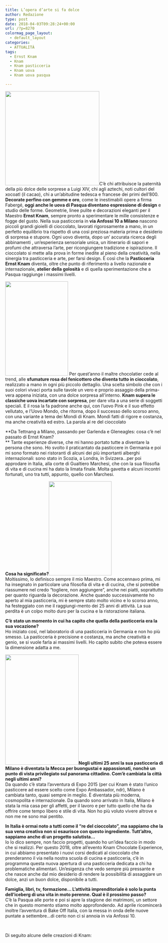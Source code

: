 ```yaml
---
title: L’opera d’arte si fa dolce
author: Redazione
type: post
date: 2018-04-03T09:28:24+00:00
url: /?p=8270
colormag_page_layout:
  - default_layout
categories:
  - ATTUALITÀ
tags:
  - Ernst Knam
  - Knam
  - Knam pasticceria
  - Knam uova
  - Knam uova pasqua

---
```

<img decoding="async" loading="lazy" class="size-medium wp-image-8274 alignleft" src="https://progressonline.it/wp-content/uploads/2018/04/knnam_05155338-300x300.jpg" alt="" width="300" height="300" />C’è chi attribuisce la paternità della più dolce delle sorprese a Luigi XIV, chi agli aztechi, noti cultori del xocoatl (il cacao), chi a un’abitudine tedesca e francese dei primi dell’800. **Decorate perfino con gemme e oro**, come le inestimabili opere a firma Fabergé, **oggi anche le uova di Pasqua diventano espressione di design** e studio delle forme. Geometrie, linee pulite e decorazioni eleganti per il Maestro **Ernst Knam**, sempre pronto a sperimentare le mille consistenze e fogge del gusto. Nella sua pasticceria in **via Anfossi 10 a Milano** nascono piccoli grandi gioielli di cioccolato, lavorati rigorosamente a mano, in un perfetto equilibrio tra rispetto di una così preziosa materia prima e desiderio di sorpresa e stupore. Ogni uovo diventa, dopo un’ accurata ricerca degli abbinamenti , un’esperienza sensoriale unica, un itinerario di sapori e profumi che attraversa l’arte, per ricongiungere tradizione e ispirazione. Il cioccolato si mette alla prova in forme inedite al pieno della creatività, nella sinergia tra pasticceria e arte, per farsi design. È così che la **Pasticceria Ernst Knam** diventa, oltre che punto di riferimento a livello nazionale e internazionale, **atelier della golosità** e di quella sperimentazione che a Pasqua raggiunge i massimi livelli.

<img decoding="async" loading="lazy" class="size-medium wp-image-8272 alignright" src="https://progressonline.it/wp-content/uploads/2018/04/2S0A3186_preview-200x300.jpeg" alt="" width="200" height="300" /> Per quest’anno il maître chocolatier cede al trend, alle **sfumature rosa del fenicottero che diventa tutto in cioccolato**, realizzato a mano in ogni più piccolo dettaglio. Una scelta simbolo che con i suoi colori vivaci porta sulle tavole un vero e proprio assaggio della prima-vera appena iniziata, con una dolce sorpresa all’interno. **Knam supera le classiche uova incartate con sorpresa**, per dare vita a una serie di soggetti speciali. E il rosa la fa padrone anche qui, con l’uovo Pink e il suo effetto vellutato, e l’Uovo Mondo, che ritorna, dopo il successo dello scorso anno, con una variante a tema dei Mondi di Knam. Mondi fatti di rigore e costanza, ma anche creatività ed estro. La parola al re del cioccolato

**Da Tettnang a Milano, passando per Garlenda e Gleneagles: cosa c’è nel passato di Ernst Knam?  
** Tante esperienze diverse, che mi hanno portato tutte a diventare la persona che sono. Ho svolto il praticantato da pasticcere in Germania e poi mi sono formato nei ristoranti di alcuni dei più importanti alberghi internazionali: sono stato in Scozia, a Londra, in Svizzera&#8230;per poi approdare in Italia, alla corte di Gualtiero Marchesi, che con la sua filosofia di vita e di cucina mi ha dato la limata finale. Molta gavetta e alcuni incontri fortunati, uno tra tutti, appunto, quello con Marchesi.  
<!--nextpage-->

  
**Cosa ha significato?<img decoding="async" loading="lazy" class="size-medium wp-image-8309 alignleft" src="https://progressonline.it/wp-content/uploads/2018/04/2S0A3171-200x300.jpg" alt="" width="200" height="300" />**  
Moltissimo, lo definisco sempre il mio Maestro. Come accennavo prima, mi ha insegnato in particolare una filosofia di vita e di cucina, che si potrebbe riassumere nel credo “togliere, non aggiungere”, anche nei piatti, soprattutto per quanto riguarda la decorazione. Anche quando successivamente ho aperto al mia pasticceria, mi è sempre stato molto vicino e lo scorso anno, ha festeggiato con me il raggiungi-mento dei 25 anni di attività. La sua perdita è un colpo molto duro per la cucina e la ristorazione italiana.

 **C’è stato un momento in cui ha capito che quella della pasticceria era la sua vocazione?**  
Ho iniziato così, nel laboratorio di una pasticceria in Germania e non ho più smesso. La pasticceria è precisione e costanza, ma anche creatività e genio, se si vuole farla ai massimi livelli. Ho capito subito che poteva essere la dimensione adatta a me.

**<img decoding="async" loading="lazy" class="wp-image-8308 alignright" src="https://progressonline.it/wp-content/uploads/2018/04/2S0A3124-200x300.jpg" alt="" width="234" height="351" />Negli ultimi 25 anni la sua pasticceria di Milano è diventata la Mecca per buongustai e appassionati, nonchè un punto di vista privilegiato sul panorama cittadino. Com’è cambiata la città negli ultimi anni?**  
Da quando c’è stata l’avventura di Expo 2015 (per cui Knam è stato l’unico pasticcere ad essere scelto come Expo Ambassador, ndr), Milano è cambiata tanto, quasi sempre in meglio. È diventata più moderna, cosmopolita e internazionale. Da quando sono arrivato in Italia, Milano è stata la mia casa per gli affetti, per il lavoro e per tutto quello che ha da offrire come tempo libero e stile di vita. Non ho più voluto vivere altrove e non me ne sono mai pentito.

**In Italia è ormai noto a tutti come il “re del cioccolato”, ma sappiamo che la sua vena creativa non si esaurisce con questo ingrediente. Tutt’altro, sappiamo anche di un progetto salutista&#8230;**  
Io lo dico sempre, non faccio progetti, quando ho un’idea faccio in modo che si realizzi. Per questo 2018, oltre all’evento Knam Chocolate Experience, in cui abbiamo presentato i nuovi corsi dedicati al cioccolato che prenderanno il via nella nostra scuola di cucina e pasticceria, c’è in programma questa nuova apertura di una pasticceria dedicata a chi ha problematiche alimentari. Un’esigenza che vedo sempre più pressante e che nasce anche dal mio desiderio di rendere la possibilità di assaggiare un dolce, anzi un buon dolce, disponibile a tutti.

**Famiglia, libri, tv, formazione&#8230; L’attività imprenditoriale è solo la punta dell’iceberg di una vita in moto perenne. Qual è il prossimo passo?**  
C’è la Pasqua alle porte e poi si apre la stagione dei matrimoni, un settore che in questo momento stiamo molto approfondendo. Ad aprile ricomincerà inoltre l’avventura di Bake Off Italia, con la messa in onda delle nuove puntate a settembre&#8230;di certo non ci si annoia in via Anfossi 10.

&nbsp;

Di seguito alcune delle creazioni di Knam: